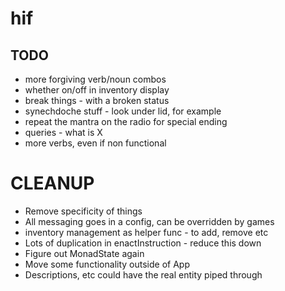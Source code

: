 # hif

## TODO
- more forgiving verb/noun combos
- whether on/off in inventory display
- break things - with a broken status
- synechdoche stuff - look under lid, for example
- repeat the mantra on the radio for special ending
- queries - what is X
- more verbs, even if non functional


CLEANUP
=======
- Remove specificity of things
- All messaging goes in a config, can be overridden by games
- inventory management as helper func - to add, remove etc
- Lots of duplication in enactInstruction - reduce this down
- Figure out MonadState again
- Move some functionality outside of App
- Descriptions, etc could have the real entity piped through
